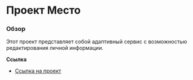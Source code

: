 # Проект Место

### Обзор

Этот проект представляет собой адаптивный сервис с возможностью редактирования личной информации.

**Ссылка**

* [Ссылка на проект](https://levis1on.github.io/mesto/index.html)


